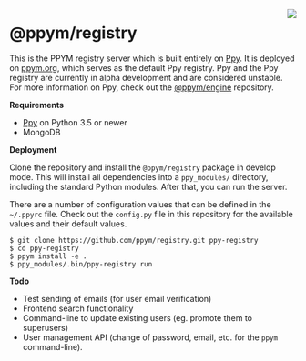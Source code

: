 <img src="http://i.imgur.com/W3652bU.png" align="right"></img>
# @ppym/registry

This is the PPYM registry server which is built entirely on [Ppy]. It is
deployed on [ppym.org], which serves as the default Ppy registry. Ppy and
the Ppy registry are currently in alpha development and are considered
unstable. For more information on Ppy, check out the [@ppym/engine][ppy]
repository.

  [ppy]: https://github.com/ppym/engine
  [ppym.org]: https://ppym.org

__Requirements__

- [Ppy] on Python 3.5 or newer
- MongoDB

__Deployment__

Clone the repository and install the `@ppym/registry` package in develop mode.
This will install all dependencies into a `ppy_modules/` directory, including
the standard Python modules. After that, you can run the server.

There are a number of configuration values that can be defined in the
`~/.ppyrc` file. Check out the `config.py` file in this repository for the
available values and their default values.

    $ git clone https://github.com/ppym/registry.git ppy-registry
    $ cd ppy-registry
    $ ppym install -e .
    $ ppy_modules/.bin/ppy-registry run

__Todo__

- Test sending of emails (for user email verification)
- Frontend search functionality
- Command-line to update existing users (eg. promote them to superusers)
- User management API (change of password, email, etc. for the `ppym`
  command-line).
